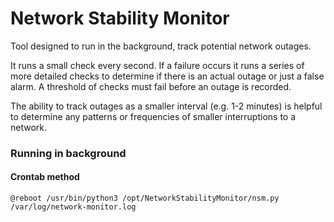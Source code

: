# Network Stability Monitor
Tool designed to run in the background, track potential network outages.

It runs a small check every second. If a failure occurs it runs a series of more detailed checks to determine if there is an actual outage or just a false alarm. A threshold of checks must fail before an outage is recorded.

The ability to track outages as a smaller interval (e.g. 1-2 minutes) is helpful to determine any patterns or frequencies of smaller interruptions to a network.

### Running in background

#### Crontab method
```
@reboot /usr/bin/python3 /opt/NetworkStabilityMonitor/nsm.py /var/log/network-monitor.log
```
